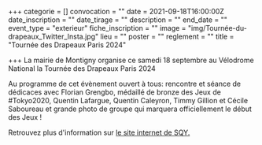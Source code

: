 +++
categorie = []
convocation = ""
date = 2021-09-18T16:00:00Z
date_inscription = ""
date_tirage = ""
description = ""
end_date = ""
event_type = "exterieur"
fiche_inscription = ""
image = "img/Tournée-du-drapeaux_Twitter_Insta.jpg"
lieu = ""
poster = ""
reglement = ""
title = "Tournée des Drapeaux Paris 2024"

+++
La mairie de Montigny organise ce samedi 18 septembre au Vélodrome National la Tournée des Drapeaux Paris 2024

Au programme de cet évènement ouvert à tous: rencontre et séance de dédicaces avec Florian Grengbo, médaillé de bronze des Jeux de #Tokyo2020, Quentin Lafargue, Quentin Caleyron, Timmy Gillion et Cécile Saboureau et grande photo de groupe qui marquera officiellement le début des Jeux !

Retrouvez plus d'information sur [le site internet de SQY.](https://www.saint-quentin-en-yvelines.fr/fr/actualites/celebrons-ensemble-les-drapeaux-de-paris-2024-25376)